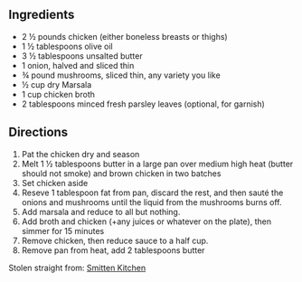 ---
---


## Ingredients

 - 2 &frac12; pounds chicken (either boneless breasts or thighs)
 - 1 &frac12; tablespoons olive oil
 - 3 &frac12; tablespoons unsalted butter
 - 1 onion, halved and sliced thin
 - &frac34; pound mushrooms, sliced thin, any variety you like
 - &frac12; cup dry Marsala
 - 1 cup chicken broth
 - 2 tablespoons minced fresh parsley leaves (optional, for garnish)

## Directions

1. Pat the chicken dry and season
2. Melt 1 &frac12; tablespoons butter in a large pan over medium high heat (butter should not smoke) and brown chicken in two batches
3. Set chicken aside
4. Reseve 1 tablespoon fat from pan, discard the rest, and then sauté the onions and mushrooms until the liquid from the mushrooms burns off.
5. Add marsala and reduce to all but nothing.
6. Add broth and chicken (+any juices or whatever on the plate), then simmer for 15 minutes
7. Remove chicken, then reduce sauce to a half cup.
8. Remove pan from heat, add 2 tablespoons butter

Stolen straight from: [Smitten Kitchen](https://smittenkitchen.com/2008/03/alexs-chicken-and-mushroom-marsala/)